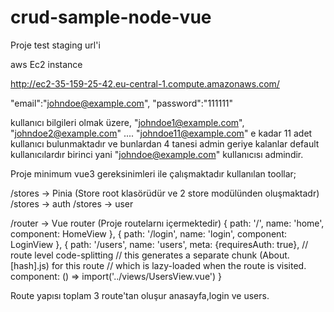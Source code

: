 # crud-sample-node-vue

Proje test staging url'i

aws Ec2 instance

http://ec2-35-159-25-42.eu-central-1.compute.amazonaws.com/

 "email":"johndoe@example.com",
 "password":"111111"

kullanıcı bilgileri olmak üzere, "johndoe1@example.com", "johndoe2@example.com" .... "johndoe11@example.com" e kadar 11 adet kullanıcı bulunmaktadır ve bunlardan 4 tanesi admin geriye kalanlar default kullanıcılardır
birinci yani "johndoe@example.com" kullanıcısı admindir.

Proje minimum vue3 gereksinimleri ile çalışmaktadır kullanılan toollar;

/stores -> Pinia (Store root klasörüdür ve 2 store modülünden oluşmaktadr)
 /stores -> auth
 /stores -> user
 
/router -> Vue router (Proje routelarnı içermektedir)
   {
      path: '/',
      name: 'home',
      component: HomeView
    },
    {
      path: '/login',
      name: 'login',
      component: LoginView
    },
    {
      path: '/users',
      name: 'users',
      meta: {requiresAuth: true},
      // route level code-splitting
      // this generates a separate chunk (About.[hash].js) for this route
      // which is lazy-loaded when the route is visited.
      component: () => import('../views/UsersView.vue')
    }
    
Route yapısı toplam 3 route'tan oluşur anasayfa,login ve users.

    
